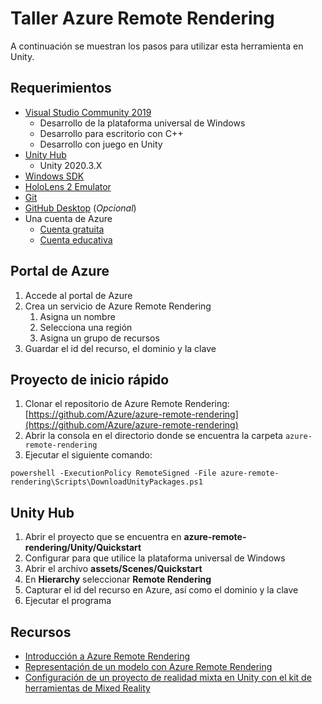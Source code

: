 # Taller Azure Remote Rendering

A continuación se muestran los pasos para utilizar esta herramienta en Unity.

## Requerimientos
- [Visual Studio Community 2019](https://visualstudio.microsoft.com/es/vs/older-downloads/)
  - Desarrollo de la plataforma universal de Windows
  - Desarrollo para escritorio con C++
  - Desarrollo con juego en Unity
- [Unity Hub](https://unity.com/es/download)
  - Unity 2020.3.X
- [Windows SDK](https://developer.microsoft.com/en-us/windows/downloads/windows-sdk/?wt.mc_id=studentamb_159817)
- [HoloLens 2 Emulator](https://learn.microsoft.com/en-us/windows/mixed-reality/develop/advanced-concepts/hololens-emulator-archive?wt.mc_id=studentamb_159817)
- [Git](https://git-scm.com/downloads)
- [GitHub Desktop](https://desktop.github.com/) (*Opcional*)
- Una cuenta de Azure
  - [Cuenta gratuita](https://azure.microsoft.com/es-es/free/?wt.mc_id=studentamb_159817)
  - [Cuenta educativa](https://azure.microsoft.com/es-es/free/students/?wt.mc_id=studentamb_159817)
  
## Portal de Azure
1. Accede al portal de Azure
2. Crea un servicio de Azure Remote Rendering
    1. Asigna un nombre
    2. Selecciona una región
    3. Asigna un grupo de recursos
3. Guardar el id del recurso, el dominio y la clave 
  
## Proyecto de inicio rápido
  
1. Clonar el repositorio de Azure Remote Rendering: [https://github.com/Azure/azure-remote-rendering](https://github.com/Azure/azure-remote-rendering)
2. Abrir la consola en el directorio donde se encuentra la carpeta ```azure-remote-rendering```
3. Ejecutar el siguiente comando: 
```
powershell -ExecutionPolicy RemoteSigned -File azure-remote-rendering\Scripts\DownloadUnityPackages.ps1
```
  
## Unity Hub
1. Abrir el proyecto que se encuentra en **azure-remote-rendering/Unity/Quickstart**
2. Configurar para que utilice la plataforma universal de Windows
3. Abrir el archivo **assets/Scenes/Quickstart**
4. En **Hierarchy** seleccionar **Remote Rendering**
5. Capturar el id del recurso en Azure, así como el dominio y la clave
6. Ejecutar el programa

## Recursos
- [Introducción a Azure Remote Rendering](https://learn.microsoft.com/es-es/training/modules/intro-to-azure-remote-rendering/?wt.mc_id=studentamb_159817)
- [Representación de un modelo con Azure Remote Rendering](https://learn.microsoft.com/es-es/training/modules/render-model-azure-remote-rendering-unity/?wt.mc_id=studentamb_159817)
- [Configuración de un proyecto de realidad mixta en Unity con el kit de herramientas de Mixed Reality](https://learn.microsoft.com/es-es/training/modules/mixed-reality-toolkit-project-unity/?wt.mc_id=studentamb_159817)
